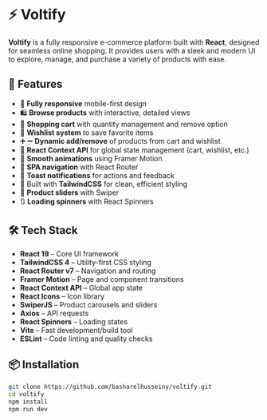 # ⚡ Voltify

**Voltify** is a fully responsive e-commerce platform built with **React**, designed for seamless online shopping. It provides users with a sleek and modern UI to explore, manage, and purchase a variety of products with ease.

## 🚀 Features

- 📱 **Fully responsive** mobile-first design  
- 🛍️ **Browse products** with interactive, detailed views  
- 🛒 **Shopping cart** with quantity management and remove option  
- 💖 **Wishlist system** to save favorite items  
- ➕ ➖ **Dynamic add/remove** of products from cart and wishlist  
- 🧠 **React Context API** for global state management (cart, wishlist, etc.)  
- 🔄 **Smooth animations** using Framer Motion  
- 🧭 **SPA navigation** with React Router  
- 🔔 **Toast notifications** for actions and feedback  
- 🎨 Built with **TailwindCSS** for clean, efficient styling  
- 🔁 **Product sliders** with Swiper  
- 🔃 **Loading spinners** with React Spinners  

## 🛠️ Tech Stack

- **React 19** – Core UI framework  
- **TailwindCSS 4** – Utility-first CSS styling  
- **React Router v7** – Navigation and routing  
- **Framer Motion** – Page and component transitions  
- **React Context API** – Global app state  
- **React Icons** – Icon library  
- **SwiperJS** – Product carousels and sliders  
- **Axios** – API requests  
- **React Spinners** – Loading states  
- **Vite** – Fast development/build tool  
- **ESLint** – Code linting and quality checks

## 📦 Installation

```bash
git clone https://github.com/basharelhusseiny/voltify.git
cd voltify
npm install
npm run dev

